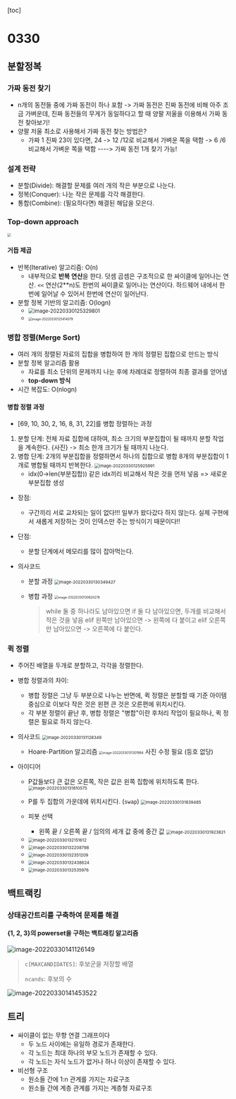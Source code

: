 [toc]

# 0330

## 분할정복

### 가짜 동전 찾기

* n개의 동전들 중에 가짜 동전이 하나 포함 -> 가짜 동전은 진짜 동전에 비해 아주 조금 가벼운데, 진짜 동전들의 무게가 동일하다고 할 때 양팔 저울을 이용해서 가짜 동전 찾아보기!
* 양팔 저울 최소로 사용해서 가짜 동전 찾는 방법은?
  * 가짜 1 진짜 23이 있다면,
    24 -> 12 /12로 비교해서 가벼운 쪽을 택함 -> 6 /6 비교해서 가벼운 쪽을 택함 ----> 가짜 동전 1개 찾기 가능!

### 설계 전략

* 분할(Divide): 해결할 문제를 여러 개의 작은 부분으로 나눈다.
* 정복(Conquer): 나눈 작은 문제를 각각 해결한다.
* 통합(Combine): (필요하다면) 해결된 해답을 모은다.



### Top-down approach

<img src="https://user-images.githubusercontent.com/67090601/135406547-62b10870-82b4-4c57-b42a-f4f3cee51046.png" style="zoom: 50%;">



#### 거듭 제곱

* 반복(Iterative) 알고리즘: O(n)
  * 내부적으로 **반복 연산**을 한다. 덧셈 곱셈은 구조적으로 한 싸이클에 일어나는 연산. `<<` 연산(2**n)도 한번의 싸이클로 일어나는 연산이다. 하드웨어 내에서 한번에 일어날 수 있어서 한번에 연산이 일어난다.
* 분할 정복 기반의 알고리즘: O(logn)
  * <img src="0330.assets/image-20220330125329801.png" alt="image-20220330125329801" style="zoom:80%;" />
  * <img src="0330.assets/image-20220330125414079.png" alt="image-20220330125414079" style="zoom:50%;" />



### 병합 정렬(Merge Sort)

* 여러 개의 정렬된 자료의 집합을 병합하여 한 개의 정렬된 집합으로 만드는 방식
* 분할 정복 알고리즘 활용
  * 자료를 최소 단위의 문제까지 나눈 후에 차례대로 정렬하여 최종 결과를 얻어냄
  * **top-down 방식**
* 시간 복잡도: O(nlogn)



#### 병합 정렬 과정

- [69, 10, 30, 2, 16, 8, 31, 22]를 병합 정렬하는 과정

1. 분할 단계: 전체 자료 집합에 대하여, 최소 크기의 부분집합이 될 때까지 분할 작업을 계속한다.
   {사진} -> 최소 한개 크기가 될 때까지 나눈다.
2. 병합 단계: 2개의 부분집합을 정렬하면서 하나의 집합으로 병합
   8개의 부분집합이 1개로 병합될 때까지 반복한다.
   <img src="0330.assets/image-20220330125925991.png" alt="image-20220330125925991" style="zoom:67%;" />
   * idx(0->len(부분집합)) 같은 idx끼리 비교해서 작은 것을 먼저 넣음 => 새로운 부분집합 생성



* 장점:
  * 구간끼리 서로 교차되는 일이 없다!!! 일부가 왔다갔다 하지 않는다. 실제 구현에서 새롭게 저장하는 것이 인덱스만 주는 방식이기 때문이다!!  
* 단점:
  * 분할 단계에서 메모리를 많이 잡아먹는다.

* 의사코드

  * 분할 과정
    <img src="0330.assets/image-20220330130349427.png" alt="image-20220330130349427" style="zoom:67%;" />

  * 병합 과정
    <img src="0330.assets/image-20220330130620278.png" alt="image-20220330130620278" style="zoom:50%;" />

    > while 둘 중 하나라도 남아있으면
    > if 둘 다 남아있으면, 두개를 비교해서 작은 것을 넣음
    > elif 왼쪽만 남아있으면 -> 왼쪽에 다 붙이고
    > elif 오른쪽만 남아있으면 -> 오른쪽에 다 붙인다.



### 퀵 정렬

* 주어진 배열을 두개로 분할하고, 각각을 정렬한다.
* 병합 정렬과의 차이:
  * 병합 정렬은 그냥 두 부분으로 나누는 반면에, 퀵 정렬은 분할할 때 기준 아이템 중심으로 이보다 작은 것은 왼편 큰 것은 오른편에 위치시킨다.
  * 각 부분 정렬이 끝난 후, 병합 정렬은 "병합"이란 후처리 작업이 필요하나, 퀵 정렬은 필요로 하지 않는다. 



* 의사코드
  <img src="0330.assets/image-20220330131128349.png" alt="image-20220330131128349" style="zoom:67%;" />
  * Hoare-Partition 알고리즘
    <img src="0330.assets/image-20220330131301994.png" alt="image-20220330131301994" style="zoom:50%;" /> 사진 수정 필요 (등호 없당)



* 아이디어

  * P값들보다 큰 값은 오른쪽, 작은 값은 왼쪽 집합에 위치하도록 한다.
    <img src="0330.assets/image-20220330131810575.png" alt="image-20220330131810575" style="zoom:67%;" />
  * P를 두 집합의 가운데에 위치시킨다. (`swap`)
     <img src="0330.assets/image-20220330131839485.png" alt="image-20220330131839485" style="zoom:67%;" />
  * 피봇 선택
    * 왼쪽 끝 / 오른쪽 끝 / 임의의 세개 값 중에 중간 값
      <img src="0330.assets/image-20220330131923821.png" alt="image-20220330131923821" style="zoom:67%;" />

  * <img src="0330.assets/image-20220330132151612.png" alt="image-20220330132151612" style="zoom:67%;" />
  * <img src="0330.assets/image-20220330132208798.png" alt="image-20220330132208798" style="zoom:67%;" />
  * <img src="0330.assets/image-20220330132351209.png" alt="image-20220330132351209" style="zoom:67%;" />
  * <img src="0330.assets/image-20220330132438624.png" alt="image-20220330132438624" style="zoom:67%;" />
  * <img src="0330.assets/image-20220330132535976.png" alt="image-20220330132535976" style="zoom:67%;" />



## 백트랙킹

### 상태공간트리를 구축하여 문제를 해결

#### {1, 2, 3}의 powerset을 구하는 백트래킹 알고리즘

![image-20220330141126149](0330.assets/image-20220330141126149.png)

> `c[MAXCANDIDATES]`: 후보군을 저장할 배열
>
> `ncands`: 후보의 수

![image-20220330141453522](0330.assets/image-20220330141453522.png)



## 트리

* 싸이클이 없는 무향 연결 그래프이다
  * 두 노드 사이에는 유일하 경로가 존재한다.
  * 각 노드는 최대 하나의 부모 노드가 존재할 수 있다.
  * 각 노드는 자식 노드가 없거나 하나 이상이 존재할 수 있다.
* 비선형 구조
  * 원소들 간에 1:n 관계를 가지는 자료구조
  * 원소들 간에 계층 관계를 가지는 계층형 자료구조